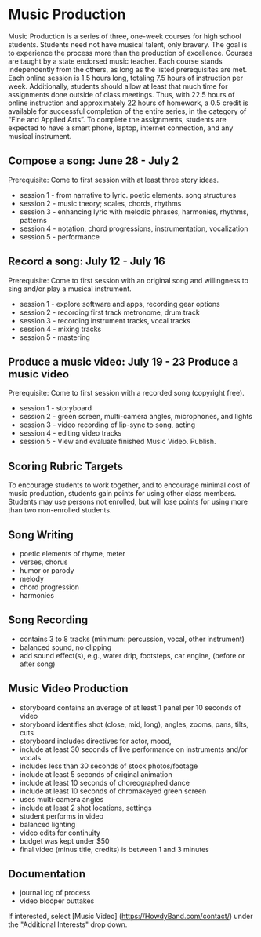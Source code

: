 # Music Production
Music Production is a series of three, one-week courses for high school students.
Students need not have musical talent, only bravery. The goal is to experience the process more than the production of excellence. 
Courses are taught by a state endorsed music teacher.
Each course stands independently from the others, as long as the listed prerequisites are met.                                                      
Each online session is 1.5 hours long, totaling 7.5 hours of instruction per week. Additionally, students should allow at least that much time for assignments done outside of class meetings.
Thus, with 22.5 hours of online instruction and approximately 22 hours of homework, a 0.5 credit is available for successful completion of the entire series, in the category of “Fine and Applied Arts”.
To complete the assignments, students are expected to have a smart phone, laptop, internet connection, and any musical instrument.

## Compose a song: June 28 - July 2 
Prerequisite: Come to first session with at least three story ideas.
* session 1 - from narrative to lyric. poetic elements. song structures
* session 2 - music theory; scales, chords, rhythms
* session 3 - enhancing lyric with melodic phrases, harmonies, rhythms, patterns
* session 4 - notation, chord progressions, instrumentation, vocalization
* session 5 - performance

## Record a song: July 12 - July 16 
Prerequisite: Come to first session with an original song and willingness to sing and/or play a musical instrument.
* session 1 - explore software and apps, recording gear options
* session 2 - recording first track metronome, drum track
* session 3 - recording instrument tracks, vocal tracks
* session 4 - mixing tracks 
* session 5 - mastering

## Produce a music video: July 19 - 23 Produce a music video
Prerequisite: Come to first session with a recorded song (copyright free).
* session 1 -  storyboard
* session 2 -  green screen, multi-camera angles, microphones, and lights
* session 3 -  video recording of lip-sync to song, acting
* session 4 -  editing video tracks
* session 5 -  View and evaluate finished Music Video. Publish.

## Scoring Rubric Targets
To encourage students to work together, and to encourage minimal cost of music production, students gain points for using other class members. 
Students may use persons not enrolled, but will lose points for using more than two non-enrolled students.

## Song Writing
* poetic elements of rhyme, meter
* verses, chorus
* humor or parody
* melody 
* chord progression 
* harmonies 

## Song Recording
* contains 3 to 8 tracks (minimum: percussion, vocal, other instrument)
* balanced sound, no clipping 
* add sound effect(s), e.g., water drip, footsteps, car engine, (before or after song)                                             

## Music Video Production
* storyboard contains an average of at least 1 panel per 10 seconds of video
* storyboard identifies shot (close, mid, long), angles, zooms, pans, tilts, cuts
* storyboard includes directives for actor, mood, 
* include at least 30 seconds of live performance on instruments and/or vocals
* includes less than 30 seconds of stock photos/footage
* include at least 5 seconds of original animation
* include at least 10 seconds of choreographed dance
* include at least 10 seconds of chromakeyed green screen 
* uses multi-camera angles
* include at least 2 shot locations, settings
* student performs in video
* balanced lighting
* video edits for continuity
* budget was kept under $50
* final video (minus title, credits) is between 1 and 3 minutes

## Documentation
* journal log of process
* video blooper outtakes

If interested, select [Music Video] (https://HowdyBand.com/contact/) under the "Additional Interests" drop down.
